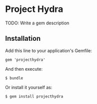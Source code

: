 # Project Hydra

TODO: Write a gem description

## Installation

Add this line to your application's Gemfile:

    gem 'projecthydra'

And then execute:

    $ bundle

Or install it yourself as:

    $ gem install projecthydra